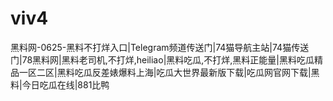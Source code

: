 # viv4
黑料网-0625-黑料不打烊入口|Telegram频道传送门|74猫导航主站|74猫传送门|78黑料网|黑料老司机,不打烊,heiliao|黑料吃瓜,不打烊,黑料正能量|黑料吃瓜精品一区二区|黑料吃瓜反差婊爆料上海|吃瓜大世界最新版下载|吃瓜网官网下载|黑料|今日吃瓜在线|881比鸭
